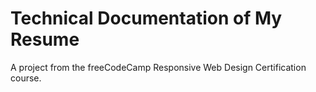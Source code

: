 # Technical Documentation of My Resume
A project from the freeCodeCamp Responsive Web Design Certification course.
